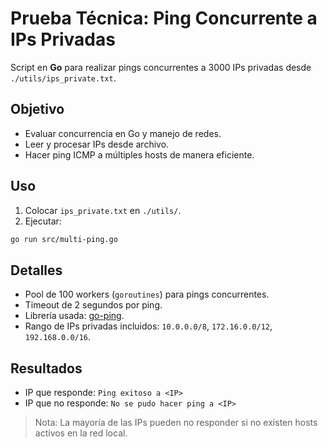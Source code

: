 # Prueba Técnica: Ping Concurrente a IPs Privadas

Script en **Go** para realizar pings concurrentes a 3000 IPs privadas desde `./utils/ips_private.txt`.

## Objetivo
- Evaluar concurrencia en Go y manejo de redes.
- Leer y procesar IPs desde archivo.
- Hacer ping ICMP a múltiples hosts de manera eficiente.

## Uso
1. Colocar `ips_private.txt` en `./utils/`.
2. Ejecutar:

```bash
go run src/multi-ping.go
```

## Detalles
- Pool de 100 workers (`goroutines`) para pings concurrentes.
- Timeout de 2 segundos por ping.
- Librería usada: [go-ping](https://github.com/go-ping/ping).
- Rango de IPs privadas incluidos: `10.0.0.0/8`, `172.16.0.0/12`, `192.168.0.0/16`.

## Resultados
- IP que responde: `Ping exitoso a <IP>`
- IP que no responde: `No se pudo hacer ping a <IP>`

> Nota: La mayoría de las IPs pueden no responder si no existen hosts activos en la red local.

